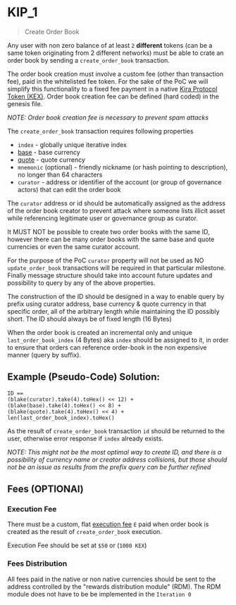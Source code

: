 # KIP_1
> Create Order Book

Any user with non zero balance of at least `2` **different** tokens (can be a same token originating from 2 different networks) must be able to crate an order book by sending a `create_order_book` transaction.

The order book creation must involve a custom fee (other than transaction fee), paid in the whitelisted fee token. For the sake of the PoC we will simplify this functionality to a fixed fee payment in a native [Kira Protocol Token (KEX)](..\native-token.md). Order book creation fee can be defined (hard coded) in the genesis file.

_NOTE: Order book creation fee is necessary to prevent spam attacks_

The `create_order_book` transaction requires following properties
* `index` - globally unique iterative index
* [base](https://www.investopedia.com/terms/b/basecurrency.asp) - base currency
* [quote](https://www.investopedia.com/terms/q/quotecurrency.asp) - quote currency
* `mnemonic` (optional) - friendly nickname (or hash pointing to description), no longer than 64 characters
* `curator` - address or identifier of the account (or group of governance actors) that can edit the order book

The `curator` address or id should be automatically assigned as the address of the order book creator to prevent attack where someone lists illicit asset while referencing legitimate user or governance group as curator.

It MUST NOT be possible to create two order books with the same ID, however there can be many order books with the same base and quote currencies or even the same curator account.

For the purpose of the PoC `curator` property will not be used as NO `update_order_book` transactions will be required in that particular milestone. Finally message structure should take into account future updates and possibility to query by any of the above properties.

The construction of the ID should be designed in a way to enable query by prefix using curator address, base currency & quote currency in that specific order, all of the arbitrary length while maintaining the ID possibly short. The ID should always be of fixed length (16 Bytes)

When the order book is created an incremental only and unique `last_order_book_index` (4 Bytes) aka `index` should be assigned to it, in order to ensure that orders can reference order-book in the non expensive manner (query by suffix).

## Example (Pseudo-Code) Solution:
```
ID == 
(blake(curator).take(4).toHex() << 12) + 
(blake(base).take(4).toHex() << 8) + 
(blake(quote).take(4).toHex() << 4) + 
len(last_order_book_index).toHex()
```

As the result of `create_order_book` transaction `id` should be returned to the user, otherwise error response if `index` already exists.

_NOTE: This might not be the most optimal way to create ID, and there is a possibility of currency name or creator address collisions, but those should not be an issue as results from the prefix query can be further refined_ 

## Fees (OPTIONAl)

### Execution Fee

There must be a custom, flat [execution fee](../fees.md#execution-fee) `Ε` paid when order book is created as the result of `create_order_book` execution.

Execution Fee should be set at `$50` or (`1000 KEX`)

### Fees Distribution

All fees paid in the native or non native currencies should be sent to the address controlled by the "rewards distribution module" (RDM). The RDM module does not have to be be implemented in the `Iteration 0`
